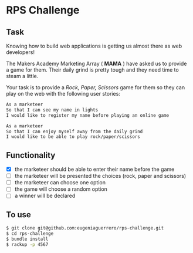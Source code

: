 # RPS Challenge

Task
----

Knowing how to build web applications is getting us almost there as web developers!

The Makers Academy Marketing Array ( **MAMA** ) have asked us to provide a game for them. Their daily grind is pretty tough and they need time to steam a little.

Your task is to provide a _Rock, Paper, Scissors_ game for them so they can play on the web with the following user stories:

```sh
As a marketeer
So that I can see my name in lights
I would like to register my name before playing an online game

As a marketeer
So that I can enjoy myself away from the daily grind
I would like to be able to play rock/paper/scissors
```

## Functionality

- [x] the marketeer should be able to enter their name before the game
- [ ] the marketeer will be presented the choices (rock, paper and scissors)
- [ ] the marketeer can choose one option
- [ ] the game will choose a random option
- [ ] a winner will be declared

## To use
```sh
$ git clone git@github.com:eugeniaguerrero/rps-challenge.git
$ cd rps-challenge
$ bundle install
$ rackup -p 4567
```
